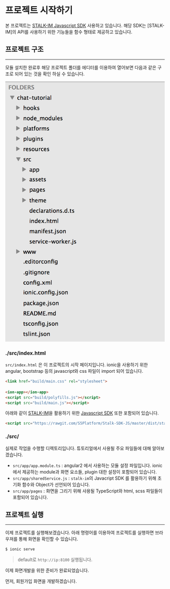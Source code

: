 # 프로젝트 시작하기

본 프로젝트는 [STALK-IM Javascript SDK](https://github.com/S5Platform/STALK-IM-SDK-JS) 사용하고 있습니다. 해당 SDK는 [STALK-IM]의 API를 사용하기 위한 기능들을 함수 형태로 제공하고 있습니다.

## 프로젝트 구조
-----------

모듈 설치한 완료후 해당 프로젝트 폴더를 에디터를 이용하여 열어보면 다음과 같은 구조로 되어 있는 것을 확인 하실 수 있습니다.

![Folders](images/Folders.png)

### ./src/index.html

`src/index.html` 은 이 프로젝트의 시작 페이지입니다.
ionic을 사용하기 위한 angular, bootstrap 등의 javascript와 css 파일이 import 되어 있습니다.

```html
<link href="build/main.css" rel="stylesheet">

<ion-app></ion-app>
<script src="build/polyfills.js"></script>
<script src="build/main.js"></script>
```

아래와 같이 [STALK-IM](https://github.com/S5Platform)을 활용하기 위한 [Javascript SDK](https://github.com/S5Platform/STALK-IM-SDK-JS) 또한 포함되어 있습니다.

```html
<script src="https://rawgit.com/S5Platform/Stalk-SDK-JS/master/dist/stalk-im.min.js"></script>
```
	
### ./src/

실제로 작업을 수행할 디렉토리입니다. 튜토리얼에서 사용될 주요 파일들에 대해 알아보겠습니다.

- `src/app/app.module.ts` : angular2 에서 사용하는 모듈 설정 파일입니다. ionic 에서 제공하는 module과 화면 요소들, plugin 대한 설정이 포함되어 있습니다.
- `src/app/sharedService.js` : `stalk-im`의 Javacript SDK 를 활용하기 위해 초기화 함수와 Object가 선언되어 있습니다.
- `src/app/pages` : 화면을 그리기 위해 사용될 TypeScript와 html, scss 파일들이 포함되어 있습니다. 

## 프로젝트 실행
-----------
이제 프로젝트를 실행해보겠습니다.
아래 명령어를 이용하여 프로젝트를 실행하면 브라우져를 통해 화면을 확인할 수 있습니다.

```bash
$ ionic serve
```

> default로 `http://ip:8100` 실행됩니다.

이제 화면개발을 위한 준비가 완료되었습니다.

먼저, 회원가입 화면을 개발하겠습니다.